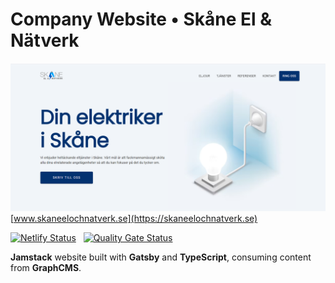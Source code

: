 # Company Website • Skåne El & Nätverk

[![](./static/banner.png)](https://skaneelochnatverk.se)
[www.skaneelochnatverk.se](https://skaneelochnatverk.se)

[![Netlify Status](https://api.netlify.com/api/v1/badges/2b111f75-1f6c-4444-9262-6a99234761a6/deploy-status)](https://app.netlify.com/sites/skaneelochnatverk/deploys) &nbsp; [![Quality Gate Status](https://sonarcloud.io/api/project_badges/measure?project=WilliamOfSweden_skaneelochnatverk.se&metric=alert_status)](https://sonarcloud.io/summary/new_code?id=WilliamOfSweden_skaneelochnatverk.se)

**Jamstack** website built with **Gatsby** and **TypeScript**, consuming content from **GraphCMS**.
